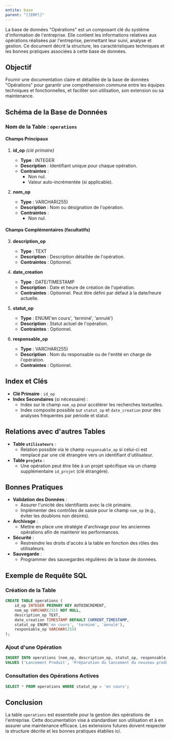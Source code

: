 ```yaml
---
entite: base
parent: "[[ERP]]"
---
```

La base de données "Opérations" est un composant clé du système d'information de l'entreprise. Elle contient les informations relatives aux opérations réalisées par l'entreprise, permettant leur suivi, analyse et gestion. Ce document décrit la structure, les caractéristiques techniques et les bonnes pratiques associées à cette base de données.

## Objectif

Fournir une documentation claire et détaillée de la base de données "Opérations" pour garantir une compréhension commune entre les équipes techniques et fonctionnelles, et faciliter son utilisation, son extension ou sa maintenance.

## Schéma de la Base de Données

### Nom de la Table : `operations`

#### Champs Principaux

1. **id_op** _(clé primaire)_
    
    - **Type** : INTEGER
    - **Description** : Identifiant unique pour chaque opération.
    - **Contraintes** :
        - Non nul.
        - Valeur auto-incrémentée (si applicable).
2. **nom_op**
    
    - **Type** : VARCHAR(255)
    - **Description** : Nom ou désignation de l'opération.
    - **Contraintes** :
        - Non nul.

#### Champs Complémentaires (facultatifs)

3. **description_op**
    
    - **Type** : TEXT
    - **Description** : Description détaillée de l'opération.
    - **Contraintes** : Optionnel.
4. **date_creation**
    
    - **Type** : DATE/TIMESTAMP
    - **Description** : Date et heure de création de l'opération.
    - **Contraintes** : Optionnel. Peut être défini par défaut à la date/heure actuelle.
5. **statut_op**
    
    - **Type** : ENUM('en cours', 'terminé', 'annulé')
    - **Description** : Statut actuel de l'opération.
    - **Contraintes** : Optionnel.
6. **responsable_op**
    
    - **Type** : VARCHAR(255)
    - **Description** : Nom du responsable ou de l'entité en charge de l'opération.
    - **Contraintes** : Optionnel.

## Index et Clés

- **Clé Primaire** : `id_op`
- **Index Secondaires** (si nécessaire) :
    - Index sur le champ `nom_op` pour accélérer les recherches textuelles.
    - Index composite possible sur `statut_op` et `date_creation` pour des analyses fréquentes par période et statut.

## Relations avec d'autres Tables

- **Table `utilisateurs`** :
    - Relation possible via le champ `responsable_op` si celui-ci est remplacé par une clé étrangère vers un identifiant d'utilisateur.
- **Table `projets`** :
    - Une opération peut être liée à un projet spécifique via un champ supplémentaire `id_projet` (clé étrangère).

## Bonnes Pratiques

- **Validation des Données** :
    - Assurer l'unicité des identifiants avec la clé primaire.
    - Implémenter des contrôles de saisie pour le champ `nom_op` (e.g., éviter les doublons non désirés).
- **Archivage** :
    - Mettre en place une stratégie d'archivage pour les anciennes opérations afin de maintenir les performances.
- **Sécurité** :
    - Restreindre les droits d'accès à la table en fonction des rôles des utilisateurs.
- **Sauvegarde** :
    - Programmer des sauvegardes régulières de la base de données.

## Exemple de Requête SQL

### Création de la Table

```sql
CREATE TABLE operations (
    id_op INTEGER PRIMARY KEY AUTOINCREMENT,
    nom_op VARCHAR(255) NOT NULL,
    description_op TEXT,
    date_creation TIMESTAMP DEFAULT CURRENT_TIMESTAMP,
    statut_op ENUM('en cours', 'terminé', 'annulé'),
    responsable_op VARCHAR(255)
);
```

### Ajout d'une Opération

```sql
INSERT INTO operations (nom_op, description_op, statut_op, responsable_op)
VALUES ('Lancement Produit', 'Préparation du lancement du nouveau produit', 'en cours', 'Jean Dupont');
```

### Consultation des Opérations Actives

```sql
SELECT * FROM operations WHERE statut_op = 'en cours';
```

## Conclusion

La table `operations` est essentielle pour la gestion des opérations de l'entreprise. Cette documentation vise à standardiser son utilisation et à en assurer une maintenance efficace. Les extensions futures doivent respecter la structure décrite et les bonnes pratiques établies ici.
